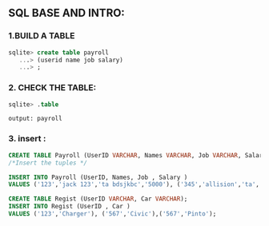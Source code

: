 ## SQL BASE AND INTRO:

### 1.BUILD A TABLE

```SQL
sqlite> create table payroll
   ...> (userid name job salary)
   ...> ;
```

### 2. CHECK THE TABLE:

```sql
sqlite> .table
```

```
output: payroll
```

### 3. insert :

```sql
CREATE TABLE Payroll (UserID VARCHAR, Names VARCHAR, Job VARCHAR, Salary int);
/*Insert the tuples */

INSERT INTO Payroll (UserID, Names, Job , Salary )
VALUES ('123','jack 123','ta bdsjkbc','5000'), ('345','allision','ta','6000'),('567','magda','prof','9000'),('789','dan','prof','10000');

CREATE TABLE Regist (UserID VARCHAR, Car VARCHAR);
INSERT INTO Regist (UserID , Car )
VALUES ('123','Charger'), ('567','Civic'),('567','Pinto');
```



